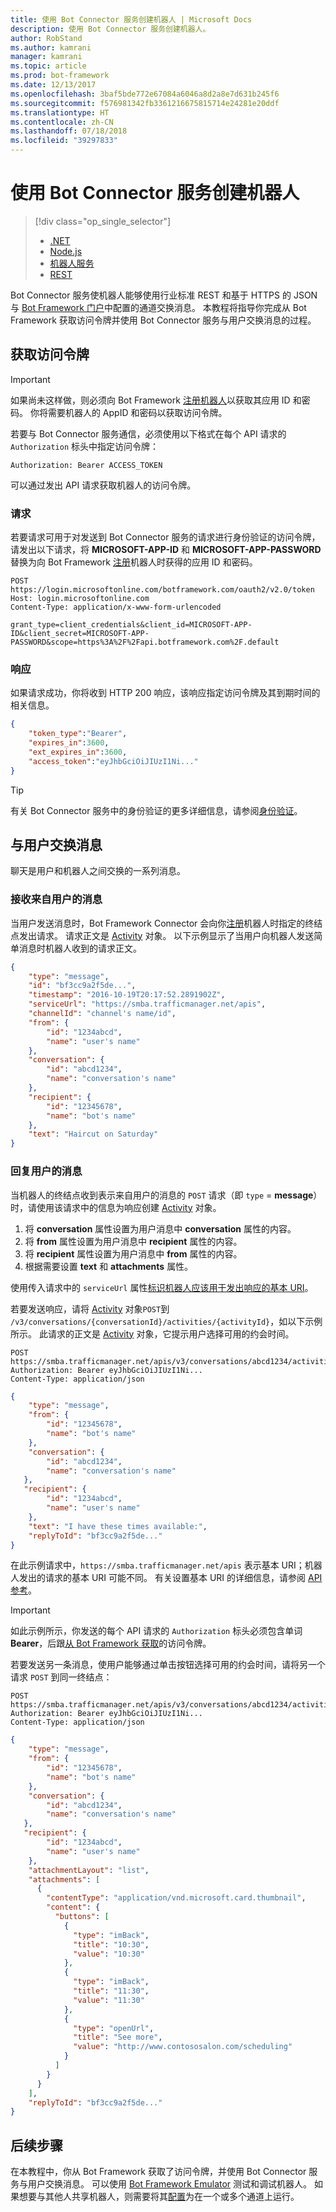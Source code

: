 ```yaml
---
title: 使用 Bot Connector 服务创建机器人 | Microsoft Docs
description: 使用 Bot Connector 服务创建机器人。
author: RobStand
ms.author: kamrani
manager: kamrani
ms.topic: article
ms.prod: bot-framework
ms.date: 12/13/2017
ms.openlocfilehash: 3baf5bde772e67084a6046a8d2a8e7d631b245f6
ms.sourcegitcommit: f576981342fb3361216675815714e24281e20ddf
ms.translationtype: HT
ms.contentlocale: zh-CN
ms.lasthandoff: 07/18/2018
ms.locfileid: "39297833"
---
```

# <a name="create-a-bot-with-the-bot-connector-service"></a>使用 Bot Connector 服务创建机器人
> [!div class="op_single_selector"]
> - [.NET](../dotnet/bot-builder-dotnet-quickstart.md)
> - [Node.js](../nodejs/bot-builder-nodejs-quickstart.md)
> - [机器人服务](../bot-service-quickstart.md)
> - [REST](../rest-api/bot-framework-rest-connector-quickstart.md)

Bot Connector 服务使机器人能够使用行业标准 REST 和基于 HTTPS 的 JSON 与 <a href="https://dev.botframework.com/" target="_blank">Bot Framework 门户</a>中配置的通道交换消息。 本教程将指导你完成从 Bot Framework 获取访问令牌并使用 Bot Connector 服务与用户交换消息的过程。

## <a id="get-token"></a> 获取访问令牌

> [!IMPORTANT]
> 如果尚未这样做，则必须向 Bot Framework [注册机器人](../bot-service-quickstart-registration.md)以获取其应用 ID 和密码。 你将需要机器人的 AppID 和密码以获取访问令牌。

若要与 Bot Connector 服务通信，必须使用以下格式在每个 API 请求的 `Authorization` 标头中指定访问令牌： 

```http
Authorization: Bearer ACCESS_TOKEN
```

可以通过发出 API 请求获取机器人的访问令牌。

### <a name="request"></a>请求

若要请求可用于对发送到 Bot Connector 服务的请求进行身份验证的访问令牌，请发出以下请求，将 **MICROSOFT-APP-ID** 和 **MICROSOFT-APP-PASSWORD** 替换为向 Bot Framework [注册](../bot-service-quickstart-registration.md)机器人时获得的应用 ID 和密码。

```http
POST https://login.microsoftonline.com/botframework.com/oauth2/v2.0/token
Host: login.microsoftonline.com
Content-Type: application/x-www-form-urlencoded

grant_type=client_credentials&client_id=MICROSOFT-APP-ID&client_secret=MICROSOFT-APP-PASSWORD&scope=https%3A%2F%2Fapi.botframework.com%2F.default
```

### <a name="response"></a>响应

如果请求成功，你将收到 HTTP 200 响应，该响应指定访问令牌及其到期时间的相关信息。 

```json
{
    "token_type":"Bearer",
    "expires_in":3600,
    "ext_expires_in":3600,
    "access_token":"eyJhbGciOiJIUzI1Ni..."
}
```

> [!TIP]
> 有关 Bot Connector 服务中的身份验证的更多详细信息，请参阅[身份验证](bot-framework-rest-connector-authentication.md)。

## <a name="exchange-messages-with-the-user"></a>与用户交换消息

聊天是用户和机器人之间交换的一系列消息。 

### <a name="receive-a-message-from-the-user"></a>接收来自用户的消息

当用户发送消息时，Bot Framework Connector 会向你[注册](../bot-service-quickstart-registration.md)机器人时指定的终结点发出请求。 请求正文是 [Activity][Activity] 对象。 以下示例显示了当用户向机器人发送简单消息时机器人收到的请求正文。 

```json
{
    "type": "message",
    "id": "bf3cc9a2f5de...",
    "timestamp": "2016-10-19T20:17:52.2891902Z",
    "serviceUrl": "https://smba.trafficmanager.net/apis",
    "channelId": "channel's name/id",
    "from": {
        "id": "1234abcd",
        "name": "user's name"
    },
    "conversation": {
        "id": "abcd1234",
        "name": "conversation's name"
    },
    "recipient": {
        "id": "12345678",
        "name": "bot's name"
    },
    "text": "Haircut on Saturday"
}
```

### <a name="reply-to-the-users-message"></a>回复用户的消息

当机器人的终结点收到表示来自用户的消息的 `POST` 请求（即 `type` = **message**）时，请使用该请求中的信息为响应创建 [Activity][Activity] 对象。

1. 将 **conversation** 属性设置为用户消息中 **conversation** 属性的内容。
2. 将 **from** 属性设置为用户消息中 **recipient** 属性的内容。
3. 将 **recipient** 属性设置为用户消息中 **from** 属性的内容。
4. 根据需要设置 **text** 和 **attachments** 属性。

使用传入请求中的 `serviceUrl` 属性[标识机器人应该用于发出响应的基本 URI](bot-framework-rest-connector-api-reference.md#base-uri)。 

若要发送响应，请将 [Activity][Activity] 对象`POST`到 `/v3/conversations/{conversationId}/activities/{activityId}`，如以下示例所示。 此请求的正文是 [Activity][Activity] 对象，它提示用户选择可用的约会时间。

```http
POST https://smba.trafficmanager.net/apis/v3/conversations/abcd1234/activities/bf3cc9a2f5de... 
Authorization: Bearer eyJhbGciOiJIUzI1Ni...
Content-Type: application/json
```

```json
{
    "type": "message",
    "from": {
        "id": "12345678",
        "name": "bot's name"
    },
    "conversation": {
        "id": "abcd1234",
        "name": "conversation's name"
   },
   "recipient": {
        "id": "1234abcd",
        "name": "user's name"
    },
    "text": "I have these times available:",
    "replyToId": "bf3cc9a2f5de..."
}
```

在此示例请求中，`https://smba.trafficmanager.net/apis` 表示基本 URI；机器人发出的请求的基本 URI 可能不同。 有关设置基本 URI 的详细信息，请参阅 [API 参考](bot-framework-rest-connector-api-reference.md#base-uri)。 

> [!IMPORTANT]
> 如此示例所示，你发送的每个 API 请求的 `Authorization` 标头必须包含单词 **Bearer**，后跟[从 Bot Framework 获取](#get-token)的访问令牌。

若要发送另一条消息，使用户能够通过单击按钮选择可用的约会时间，请将另一个请求 `POST` 到同一终结点：

```http
POST https://smba.trafficmanager.net/apis/v3/conversations/abcd1234/activities/bf3cc9a2f5de... 
Authorization: Bearer eyJhbGciOiJIUzI1Ni...
Content-Type: application/json
```

```json
{
    "type": "message",
    "from": {
        "id": "12345678",
        "name": "bot's name"
    },
    "conversation": {
        "id": "abcd1234",
        "name": "conversation's name"
   },
   "recipient": {
        "id": "1234abcd",
        "name": "user's name"
    },
    "attachmentLayout": "list",
    "attachments": [
      {
        "contentType": "application/vnd.microsoft.card.thumbnail",
        "content": {
          "buttons": [
            {
              "type": "imBack",
              "title": "10:30",
              "value": "10:30"
            },
            {
              "type": "imBack",
              "title": "11:30",
              "value": "11:30"
            },
            {
              "type": "openUrl",
              "title": "See more",
              "value": "http://www.contososalon.com/scheduling"
            }
          ]
        }
      }
    ],
    "replyToId": "bf3cc9a2f5de..."
}
```   

## <a name="next-steps"></a>后续步骤

在本教程中，你从 Bot Framework 获取了访问令牌，并使用 Bot Connector 服务与用户交换消息。 可以使用 [Bot Framework Emulator](../bot-service-debug-emulator.md) 测试和调试机器人。 如果想要与其他人共享机器人，则需要将其[配置](../bot-service-manage-channels.md)为在一个或多个通道上运行。


[Activity]: bot-framework-rest-connector-api-reference.md#activity-object